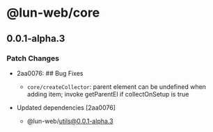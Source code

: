 # @lun-web/core

## 0.0.1-alpha.3

### Patch Changes

- 2aa0076: ## Bug Fixes

  - `core/createCollector`: parent element can be undefined when adding item; invoke getParentEl if collectOnSetup is true

- Updated dependencies [2aa0076]
  - @lun-web/utils@0.0.1-alpha.3
